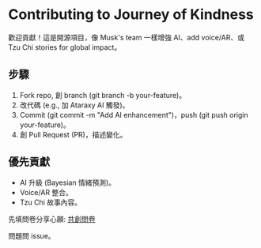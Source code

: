 # Contributing to Journey of Kindness

歡迎貢獻！這是開源項目，像 Musk's team 一樣增強 AI、add voice/AR、或 Tzu Chi stories for global impact。

## 步驟
1. Fork repo, 創 branch (git branch -b your-feature)。
2. 改代碼 (e.g., 加 Ataraxy AI 觸發)。
3. Commit (git commit -m "Add AI enhancement")，push (git push origin your-feature)。
4. 創 Pull Request (PR)，描述變化。

## 優先貢獻
- AI 升級 (Bayesian 情緒預測)。
- Voice/AR 整合。
- Tzu Chi 故事內容。

先填問卷分享心願: [共創問卷](https://forms.gle/gJR4aDsk3FvFiYHV6)

問題問 issue。
